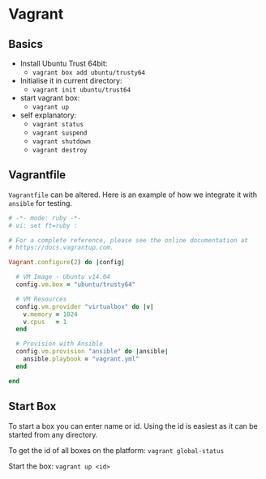 # Vagrant

## Basics 

- Install Ubuntu Trust 64bit:
  - `vagrant box add ubuntu/trusty64`
- Initialise it in current directory:
  - `vagrant init ubuntu/trust64`
- start vagrant box:
  - `vagrant up`
- self explanatory:
  - `vagrant status`
  - `vagrant suspend`
  - `vagrant shutdown`
  - `vagrant destroy`

## Vagrantfile

`Vagrantfile` can be altered. Here is an example of how we integrate it with `ansible` for testing.

```ruby
# -*- mode: ruby -*-
# vi: set ft=ruby :

# For a complete reference, please see the online documentation at
# https://docs.vagrantup.com.

Vagrant.configure(2) do |config|

  # VM Image - Ubuntu v14.04
  config.vm.box = "ubuntu/trusty64"

  # VM Resources
  config.vm.provider "virtualbox" do |v|
    v.memory = 1024
    v.cpus   = 1
  end

  # Provision with Ansible
  config.vm.provision "ansible" do |ansible|
    ansible.playbook = "vagrant.yml"
  end

end
```

## Start Box

To start a box you can enter name or id. Using the id is easiest as it can be started from any directory. 

To get the id of all boxes on the platform: `vagrant global-status`

Start the box: `vagrant up <id>`
